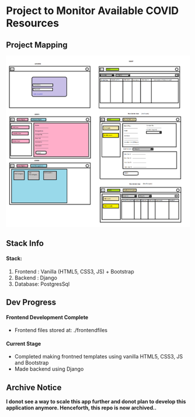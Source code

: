# Project to Monitor Available COVID Resources

## Project Mapping
![alt text](https://github.com/sarvang00/CovidResourcesMonitor/blob/main/UI_mapping.png)

## Stack Info

#### Stack:
1. Frontend : Vanilla (HTML5, CSS3, JS) + Bootstrap
2. Backend : Django
3. Database: PostgresSql

## Dev Progress
#### Frontend Development Complete
* Frontend files stored at: ./frontendfiles

#### Current Stage
* Completed making frontned templates using vanilla HTML5, CSS3, JS and Bootstrap
* Made backend using Django

## Archive Notice
**I donot see a way to scale this app further and donot plan to develop this application anymore. Henceforth, this repo is now archived..**
